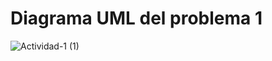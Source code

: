 # Diagrama UML del problema 1

![Actividad-1 (1)](https://github.com/andherrera/tarea_patrones/assets/63483248/68715bb5-1063-4907-8dc7-933a9b36f215)
